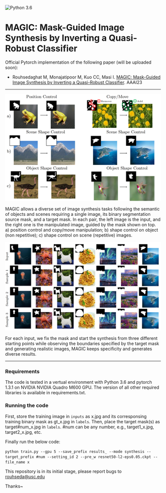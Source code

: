 ![Python 3.6](https://img.shields.io/badge/python-3.6-green.svg)
# MAGIC: Mask-Guided Image Synthesis by Inverting a Quasi-Robust Classifier

Official Pytorch implementation of the following paper (will be uploaded soon):

+ Rouhsedaghat M, Monajatipoor M, Kuo CC, Masi I. [MAGIC: Mask-Guided Image Synthesis by Inverting a Quasi-Robust Classifier](https://arxiv.org/abs/2209.11549). AAAI23

___

<p align="center">
  <img src="1.png" width="680" >
</p>

MAGIC allows a diverse set of image synthesis tasks following the semantic of objects and scenes requiring a single image, its binary segmentation source mask, and
a target mask. In each pair, the left image is the input, and the right one is the manipulated image, guided by the mask shown on top. a) position control and copy/move manipulation; b) shape control on object (non repetitive); c) shape control on  scene (repetitive) images.

<p align="center">
  <img src="2.png" width="950" >
</p>

For each input, we fix the mask and start the synthesis from three different starting points while observing the boundaries specified by the target mask and generating realistic images, MAGIC keeps specificity and generates diverse results.
___

### Requirements

The code is tested in a vertual environment with Python 3.6 and pytorch 1.3.1 on NVIDIA NVIDIA Quadro M600 GPU.
The version of all other required libraries is available in requirements.txt.

### Running the code

First, store the training image in `inputs` as x.jpg and its corresponsing training binary mask as gt_x.jpg in `labels`. Then, place the target mask(s) as target#num_x.jpg in `labels`. #num can be any number, e.g., target1_x.jpg, target2_x.jpg, etc.

Finally run the below code:

`
python train.py --gpu 5 --save_prefix results_ --mode synthesis --target_prefix #num --setting_id 2 --pre_w resnet50-l2-eps0.05.ckpt --file_name x
`



This repository is in its initial stage, please report bugs to rouhseda@usc.edu

Thanks~
